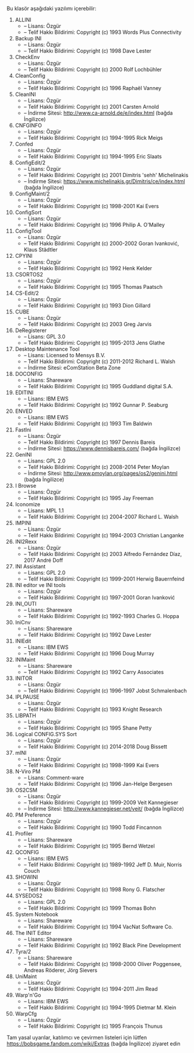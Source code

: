 Bu klasör aşağıdaki yazılımı içerebilir:

1. ALLINI
   - – Lisans: Özgür
   - – Telif Hakkı Bildirimi: Copyright (c) 1993 Words Plus Connectivity
2. Backup INI
   - – Lisans: Özgür
   - – Telif Hakkı Bildirimi: Copyright (c) 1998 Dave Lester
3. CheckEnv
   - – Lisans: Özgür
   - – Telif Hakkı Bildirimi: Copyright (c) 2000 Rolf Lochbühler
4. CleanConfig
   - – Lisans: Özgür
   - – Telif Hakkı Bildirimi: Copyright (c) 1996 Raphaël Vanney
5. CleanINI
   - – Lisans: Özgür
   - – Telif Hakkı Bildirimi: Copyright (c) 2001 Carsten Arnold
   - – İndirme Sitesi: http://www.ca-arnold.de/e/index.html (bağda İngilizce)
6. CNFGINFO
   - – Lisans: Özgür
   - – Telif Hakkı Bildirimi: Copyright (c) 1994-1995 Rick Meigs
7. Confed
   - – Lisans: Özgür
   - – Telif Hakkı Bildirimi: Copyright (c) 1994-1995 Eric Slaats
8. ConfigEdit/2
   - – Lisans: Özgür
   - – Telif Hakkı Bildirimi: Copyright (c) 2001 Dimitris 'sehh' Michelinakis
   - – İndirme Sitesi: https://www.michelinakis.gr/Dimitris/ce/index.html (bağda İngilizce)
9. ConfigMaint/2
   - – Lisans: Özgür
   - – Telif Hakkı Bildirimi: Copyright (c) 1998-2001 Kai Evers
10. ConfigSort
    - – Lisans: Özgür
    - – Telif Hakkı Bildirimi: Copyright (c) 1996 Philip A. O'Malley
11. ConfigTool
    - – Lisans: Özgür
    - – Telif Hakkı Bildirimi: Copyright (c) 2000-2002 Goran Ivanković, Klaus Städtler
12. CPYINI
    - – Lisans: Özgür
    - – Telif Hakkı Bildirimi: Copyright (c) 1992 Henk Kelder
13. CSORTOS2
    - – Lisans: Özgür
    - – Telif Hakkı Bildirimi: Copyright (c) 1995 Thomas Paatsch
14. CS-Edit/2
    - – Lisans: Özgür
    - – Telif Hakkı Bildirimi: Copyright (c) 1993 Dion Gillard
15. CUBE
    - – Lisans: Özgür
    - – Telif Hakkı Bildirimi: Copyright (c) 2003 Greg Jarvis
16. DeRegisterer
    - – Lisans: GPL 3.0
    - – Telif Hakkı Bildirimi: Copyright (c) 1995-2013 Jens Glathe
17. Desktop Maintenance Tool
    - – Lisans: Licensed to Mensys B.V.
    - – Telif Hakkı Bildirimi: Copyright (c) 2011-2012 Richard L. Walsh
    - – İndirme Sitesi: eComStation Beta Zone
18. DOCONFIG
    - – Lisans: Shareware
    - – Telif Hakkı Bildirimi: Copyright (c) 1995 Guddland digital S.A.
19. EDITINI
    - – Lisans: IBM EWS
    - – Telif Hakkı Bildirimi: Copyright (c) 1992 Gunnar P. Seaburg
20. ENVED
    - – Lisans: IBM EWS
    - – Telif Hakkı Bildirimi: Copyright (c) 1993 Tim Baldwin
21. FastIni
    - – Lisans: Özgür
    - – Telif Hakkı Bildirimi: Copyright (c) 1997 Dennis Bareis
    - – İndirme Sitesi: https://www.dennisbareis.com/ (bağda İngilizce)
22. GenINI
    - – Lisans: GPL 2.0
    - – Telif Hakkı Bildirimi: Copyright (c) 2008-2014 Peter Moylan
    - – İndirme Sitesi: http://www.pmoylan.org/pages/os2/genini.html (bağda İngilizce)
23. I Browse
    - – Lisans: Özgür
    - – Telif Hakkı Bildirimi: Copyright (c) 1995 Jay Freeman
24. Iconomize
    - – Lisans: MPL 1.1
    - – Telif Hakkı Bildirimi: Copyright (c) 2004-2007 Richard L. Walsh
25. IMPINI
    - – Lisans: Özgür
    - – Telif Hakkı Bildirimi: Copyright (c) 1994-2003 Christian Langanke
26. INI2Rexx
    - – Lisans: Özgür
    - – Telif Hakkı Bildirimi: Copyright (c) 2003 Alfredo Fernández Díaz, 2017 André Doff
27. INI Assistant
    - – Lisans: GPL 2.0
    - – Telif Hakkı Bildirimi: Copyright (c) 1999-2001 Herwig Bauernfeind
28. INI editor ve INI tools
    - – Lisans: Özgür
    - – Telif Hakkı Bildirimi: Copyright (c) 1997-2001 Goran Ivanković
29. INI_OUTI
    - – Lisans: Shareware
    - – Telif Hakkı Bildirimi: Copyright (c) 1992-1993 Charles G. Hoppa
30. IniCnv
    - – Lisans: Shareware
    - – Telif Hakkı Bildirimi: Copyright (c) 1992 Dave Lester
31. INIEdit
    - – Lisans: IBM EWS
    - – Telif Hakkı Bildirimi: Copyright (c) 1996 Doug Murray
32. INIMaint
    - – Lisans: Shareware
    - – Telif Hakkı Bildirimi: Copyright (c) 1992 Carry Associates
33. INITOR
    - – Lisans: Özgür
    - – Telif Hakkı Bildirimi: Copyright (c) 1996-1997 Jobst Schmalenbach
34. IPLPAUSE
    - – Lisans: Özgür
    - – Telif Hakkı Bildirimi: Copyright (c) 1993 Knight Research
35. LIBPATH
    - – Lisans: Özgür
    - – Telif Hakkı Bildirimi: Copyright (c) 1995 Shane Petty
36. Logical CONFIG.SYS Sort
    - – Lisans: Özgür
    - – Telif Hakkı Bildirimi: Copyright (c) 2014-2018 Doug Bissett
37. mINI
    - – Lisans: Özgür
    - – Telif Hakkı Bildirimi: Copyright (c) 1998-1999 Kai Evers
38. N-Viro PM
    - – Lisans: Comment-ware
    - – Telif Hakkı Bildirimi: Copyright (c) 1996 Jan-Helge Bergesen
39. OS2CSM
    - – Lisans: Özgür
    - – Telif Hakkı Bildirimi: Copyright (c) 1999-2009 Veit Kannegieser
    - – İndirme Sitesi: http://www.kannegieser.net/veit/ (bağda İngilizce)
40. PM Preference
    - – Lisans: Özgür
    - – Telif Hakkı Bildirimi: Copyright (c) 1990 Todd Fincannon
41. Profiler
    - – Lisans: Shareware
    - – Telif Hakkı Bildirimi: Copyright (c) 1995 Bernd Wetzel
42. QCONFIG
    - – Lisans: IBM EWS
    - – Telif Hakkı Bildirimi: Copyright (c) 1989-1992 Jeff D. Muir, Norris Couch
43. SHOWINI
    - – Lisans: Özgür
    - – Telif Hakkı Bildirimi: Copyright (c) 1998 Rony G. Flatscher
44. SYSEDOS2
    - – Lisans: GPL 2.0
    - – Telif Hakkı Bildirimi: Copyright (c) 1999 Thomas Bohn
45. System Notebook
    - – Lisans: Shareware
    - – Telif Hakkı Bildirimi: Copyright (c) 1994 VacNat Software Co.
46. The INIT Editor
    - – Lisans: Shareware
    - – Telif Hakkı Bildirimi: Copyright (c) 1992 Black Pine Development
47. Tyra/2
    - – Lisans: Shareware
    - – Telif Hakkı Bildirimi: Copyright (c) 1998-2000 Oliver Poggensee, Andreas Röderer, Jörg Sievers
48. UniMaint
    - – Lisans: Özgür
    - – Telif Hakkı Bildirimi: Copyright (c) 1994-2011 Jim Read
49. Warp'n'Go
    - – Lisans: IBM EWS
    - – Telif Hakkı Bildirimi: Copyright (c) 1994-1995 Dietmar M. Klein
50. WarpCfg
    - – Lisans: Özgür
    - – Telif Hakkı Bildirimi: Copyright (c) 1995 François Thunus

Tam yasal uyarılar, katılımcı ve çevirmen listeleri için lütfen https://bobsgame.fandom.com/wiki/Extras (bağda İngilizce) ziyaret edin
